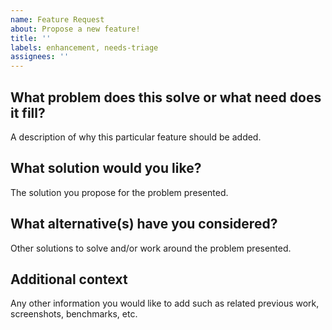 ```yaml
---
name: Feature Request
about: Propose a new feature!
title: ''
labels: enhancement, needs-triage
assignees: ''
---
```


## What problem does this solve or what need does it fill?

A description of why this particular feature should be added.

## What solution would you like?

The solution you propose for the problem presented.

## What alternative(s) have you considered?

Other solutions to solve and/or work around the problem presented.

## Additional context

Any other information you would like to add such as related previous work,
screenshots, benchmarks, etc.
